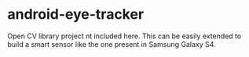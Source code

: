 android-eye-tracker
===================

Open CV library project nt included here. This can be easily extended to build a smart sensor like the one present in Samsung Galaxy S4.
